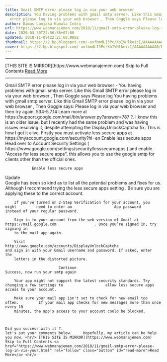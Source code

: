 ```yaml
---
title: Gmail SMTP error please log in via your web browser
description: You having problems with gmail smtp server. Like this Gmail SMTP
  error please log in via your web browser , Then Goggle says Please log
author: Dimas Lanjaka Kumala Indra
url: https://www.webmanajemen.com/2018/11/gmail-smtp-error-please-log-in-via-your.html
date: 2020-03-30T22:56:56+07:00
updated: 2018-11-09T22:21:00.000Z
thumbnail: https://2.bp.blogspot.com/-axfbmdLI3Pc/XoIVHlkeicI/AAAAAAAAAA0/N9WMnayMq20kxlOxwl3vZgydjoGi9AcxQCLcBGAsYHQ/s1600/imgingest-2117968900021071073.png
cover: https://2.bp.blogspot.com/-axfbmdLI3Pc/XoIVHlkeicI/AAAAAAAAAA0/N9WMnayMq20kxlOxwl3vZgydjoGi9AcxQCLcBGAsYHQ/s1600/imgingest-2117968900021071073.png
---
```


<hr/> [THIS SITE IS MIRROR](https://www.webmanajemen.com) Skip to Full Contents <a href="https://www.webmanajemen.com/2018/11/gmail-smtp-error-please-log-in-via-your.html" rel="follow" class="button" id="read-more">Read More</a> <hr/> Gmail SMTP error please log in via your web browser - You having problems with gmail smtp server. Like this Gmail SMTP error please log in via your web browser , Then Goggle says Please log You having problems with gmail smtp server. Like this  Gmail SMTP error please log in via your web browser , Then Goggle says: Please log in via your web browser and then try again. 534-5.7.14 Learn more at https://support.google.com/mail/bin/answer.py?answer=787 ?.
  I know this is an older issue, but I recently had the same problem and was   having issues resolving it, despite attempting the DisplayUnlockCaptcha   fix. This is how I got it alive.   
  Firstly you must activate less secure apps at https://myaccount.google.com/security?hl=en          Enable less secure apps    
  Head over to Account Security Settings (       https://www.google.com/settings/security/lesssecureapps     ) and enable "Access for less secure apps", this allows you to use the   google smtp for clients other than the official ones.   
  
                Enable less secure apps      
  
  Update  
  Google has been so kind as to       list     all the potential problems and fixes for us. Although I recommend trying   the       less secure apps setting     . Be sure you are applying these to the correct account.   
  
    
      
        If you've turned on 2-Step Verification for your account, you might         need to enter an                   App password                 instead of your regular password.       
      
        Sign in to your account from the web version of Gmail at                   https://mail.google.com                 . Once you’re signed in, try signing in         
        to the mail app again.       
      
        Visit                   http://www.google.com/accounts/DisplayUnlockCaptcha                 and sign in with your Gmail username and password. If asked, enter         the         
        letters in the distorted picture.       
      
                            Continue                                    Success, now run your smtp again              
      
        Your app might not support the latest security standards. Try         changing a few settings to                   allow less secure apps                 access to your account.       
      
        Make sure your mail app isn't set to check for new email too often.         If your mail app checks for new messages more than once every 10         
        minutes, the app’s access to your account could be blocked.       
    
  
  
    Did you success with it ?.
    let's put your comments below.     Hopefully, my article can be help you now. <hr/> [THIS SITE IS MIRROR](https://www.webmanajemen.com) Skip to Full Contents <a href="https://www.webmanajemen.com/2018/11/gmail-smtp-error-please-log-in-via-your.html" rel="follow" class="button" id="read-more">Read More</a> <hr/>